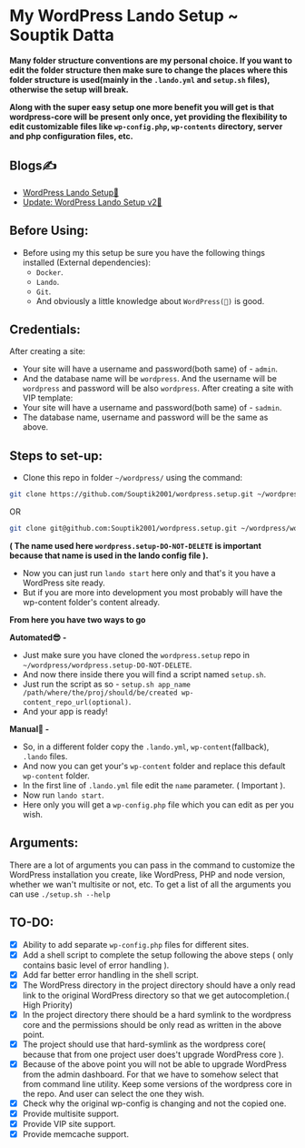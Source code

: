 # My WordPress Lando Setup ~ Souptik Datta

**Many folder structure conventions are my personal choice. If you want to edit the folder structure then make sure to change the places where this folder structure is used(mainly in the `.lando.yml` and `setup.sh` files), otherwise the setup will break.**

**Along with the super easy setup one more benefit you will get is that wordpress-core will be present only once, yet providing the flexibility to edit customizable files like `wp-config.php`, `wp-contents` directory, server and php configuration files, etc.**

## Blogs✍

- [WordPress Lando Setup🐳](https://souptik.dev/blog/wordpress-lando-setup)
- [Update: WordPress Lando Setup v2🐳](https://souptik.dev/blog/wordpress-lando-setup-v2)

## Before Using:

- Before using my this setup be sure you have the following things installed (External dependencies):
  - `Docker`.
  - `Lando`.
  - `Git`.
  - And obviously a little knowledge about `WordPress(🤔)` is good.

## Credentials:

After creating a site:
- Your site will have a username and password(both same) of - `admin`.
- And the database name will be `wordpress`. And the username will be `wordpress` and password will be also `wordpress`.
After creating a site with VIP template:
- Your site will have a username and password(both same) of - `sadmin`.
- The database name, username and password will be the same as above.

## Steps to set-up:

- Clone this repo in folder `~/wordpress/` using the command:
```bash
git clone https://github.com/Souptik2001/wordpress.setup.git ~/wordpress/wordpress.setup-DO-NOT-DELETE
```
OR
```bash
git clone git@github.com:Souptik2001/wordpress.setup.git ~/wordpress/wordpress.setup-DO-NOT-DELETE
```
**( The name used here `wordpress.setup-DO-NOT-DELETE` is important because that name is used in the lando config file ).**
- Now you can just run `lando start` here only and that's it you have a WordPress site ready.
- But if you are more into development you most probably will have the wp-content folder's content already.

**From here you have two ways to go**

**Automated😎 -**

- Just make sure you have cloned the `wordpress.setup` repo in `~/wordpress/wordpress.setup-DO-NOT-DELETE`.
- And now there inside there you will find a script named `setup.sh`.
- Just run the script as so - `setup.sh app_name /path/where/the/proj/should/be/created wp-content_repo_url(optional)`.
- And your app is ready!

**Manual🧐 -**

- So, in a different folder copy the `.lando.yml`, `wp-content`(fallback), `.lando` files.
- And now you can get your's `wp-content` folder and replace this default `wp-content` folder.
- In the first line of `.lando.yml` file edit the `name` parameter. ( Important ).
- Now run `lando start`.
- Here only you will get a `wp-config.php` file which you can edit as per you wish.

## Arguments:

There are a lot of arguments you can pass in the command to customize the WordPress installation you create, like WordPress, PHP and node version, whether we wan't multisite or not, etc.
To get a list of all the arguments you can use `./setup.sh --help`

## TO-DO:

- [x] Ability to add separate `wp-config.php` files for different sites.
- [x] Add a shell script to complete the setup following the above steps ( only contains basic level of error handling ).
- [x] Add far better error handling in the shell script.
- [x] The WordPress directory in the project directory should have a only read link to the original WordPress directory so that we get autocompletion.( High Priority)
- [x] In the project directory there should be a hard symlink to the wordpress core and the permissions should be only read as written in the above point.
- [x] The project should use that hard-symlink as the wordpress core( because that from one project user does't upgrade WordPress core ).
- [x] Because of the above point you will not be able to upgrade WordPress from the admin dashboard. For that we have to somehow select that from command line utility. Keep some versions of the wordpress core in the repo. And user can select the one they wish.
- [x] Check why the original wp-config is changing and not the copied one.
- [x] Provide multisite support.
- [x] Provide VIP site support.
- [x] Provide memcache support.